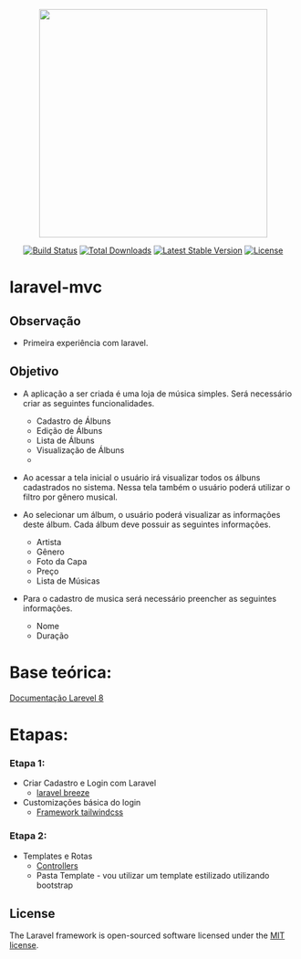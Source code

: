 <p align="center"><a href="https://laravel.com" target="_blank"><img src="https://raw.githubusercontent.com/laravel/art/master/logo-lockup/5%20SVG/2%20CMYK/1%20Full%20Color/laravel-logolockup-cmyk-red.svg" width="400"></a></p>

<p align="center">
<a href="https://travis-ci.org/laravel/framework"><img src="https://travis-ci.org/laravel/framework.svg" alt="Build Status"></a>
<a href="https://packagist.org/packages/laravel/framework"><img src="https://img.shields.io/packagist/dt/laravel/framework" alt="Total Downloads"></a>
<a href="https://packagist.org/packages/laravel/framework"><img src="https://img.shields.io/packagist/v/laravel/framework" alt="Latest Stable Version"></a>
<a href="https://packagist.org/packages/laravel/framework"><img src="https://img.shields.io/packagist/l/laravel/framework" alt="License"></a>
</p>


# laravel-mvc

## Observação
 * Primeira experiência com laravel.

## Objetivo
  * A aplicação a ser criada é uma loja de música simples. Será necessário criar as seguintes funcionalidades. 
    * Cadastro de Álbuns
    * Edição de Álbuns
    * Lista de Álbuns 
    * Visualização de Álbuns
    * 
* Ao acessar a tela inicial o usuário irá visualizar todos os álbuns cadastrados no sistema. Nessa tela também o usuário poderá utilizar o filtro por gênero musical. 

 

* Ao selecionar um álbum, o usuário poderá visualizar as informações deste álbum. Cada álbum deve possuir as seguintes informações. 
    * Artista
    * Gênero
    * Foto da Capa
    * Preço
    * Lista de Músicas
 * Para o cadastro de musica será necessário preencher as seguintes informações.
    * Nome
    * Duração
# Base teórica:
[Documentação Larevel 8](https://laravel.com/docs/8.x)

# Etapas:
    
### Etapa 1:
 * Criar Cadastro e Login com Laravel
    * [laravel breeze](https://laravel.com/docs/8.x/starter-kits#laravel-breeze)
 * Customizações básica do login   
    * [Framework tailwindcss](https://tailwindcss.com/docs)

### Etapa 2:
 *  Templates e Rotas
    * [Controllers](https://laravel.com/docs/8.x/controllers)
    * Pasta Template - vou utilizar um template estilizado utilizando bootstrap





## License

The Laravel framework is open-sourced software licensed under the [MIT license](https://opensource.org/licenses/MIT).
